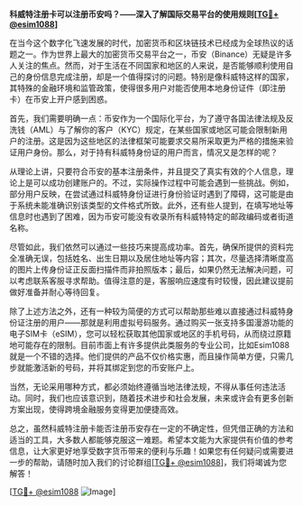 **科威特注册卡可以注册币安吗？——深入了解国际交易平台的使用规则[[TG💪+ @esim1088](https://t.me/s/esim1088)]**

在当今这个数字化飞速发展的时代，加密货币和区块链技术已经成为全球热议的话题之一。作为世界上最大的加密货币交易平台之一，币安（Binance）无疑是许多人关注的焦点。然而，对于生活在不同国家和地区的人来说，是否能够顺利使用自己的身份信息完成注册，却是一个值得探讨的问题。特别是像科威特这样的国家，其特殊的金融环境和监管政策，使得很多用户对能否使用本地身份证件（即注册卡）在币安上开户感到困惑。

首先，我们需要明确一点：币安作为一个国际化平台，为了遵守各国法律法规及反洗钱（AML）与了解你的客户（KYC）规定，在某些国家或地区可能会限制新用户的注册。这是因为这些地区的法律框架可能要求交易所采取更为严格的措施来验证用户身份。那么，对于持有科威特身份证的用户而言，情况又是怎样的呢？

从理论上讲，只要符合币安的基本注册条件，并且提交了真实有效的个人信息，理论上是可以成功创建账户的。不过，实际操作过程中可能会遇到一些挑战。例如，部分用户反映，在尝试通过科威特身份证进行身份验证时遇到了障碍，这可能是由于系统未能准确识别该类型的文件格式所致。此外，还有些人提到，在填写地址等信息时也遇到了困难，因为币安可能没有收录所有科威特特定的邮政编码或者街道名称。

尽管如此，我们依然可以通过一些技巧来提高成功率。首先，确保所提供的资料完全准确无误，包括姓名、出生日期以及居住地址等内容；其次，尽量选择清晰度高的图片上传身份证正反面扫描件而非拍照版本；最后，如果仍然无法解决问题，可以考虑联系客服寻求帮助。值得注意的是，客服响应速度有时较慢，因此建议提前做好准备并耐心等待回复。

除了上述方法之外，还有一种较为简便的方式可以帮助那些难以直接通过科威特身份证注册的用户——那就是利用虚拟号码服务。通过购买一张支持多国漫游功能的电子SIM卡（eSIM），您可以轻松获取其他国家或地区的手机号码，从而绕过原籍地可能存在的限制。目前市面上有许多提供此类服务的专业公司，比如Esim1088就是一个不错的选择。他们提供的产品不仅价格实惠，而且操作简单方便，只需几步就能激活新的号码，并将其绑定到您的币安账户上。

当然，无论采用哪种方式，都必须始终遵循当地法律法规，不得从事任何违法活动。同时，我们也应该意识到，随着技术进步和社会发展，未来或许会有更多创新方案出现，使得跨境金融服务变得更加便捷高效。

总之，虽然科威特注册卡能否注册币安存在一定的不确定性，但凭借正确的方法和适当的工具，大多数人都能够克服这一难题。希望本文能为大家提供有价值的参考信息，让大家更好地享受数字货币带来的便利与乐趣！如果您有任何疑问或需要进一步的帮助，请随时加入我们的讨论群组[[TG💪+ @esim1088](https://t.me/s/esim1088)]，我们将竭诚为您解答！

[[TG💪+ @esim1088](https://t.me/s/esim1088) ![Image](https://i.postimg.cc/4NQfJmqS/Snipaste-2025-05-13-00-14-12.png)]